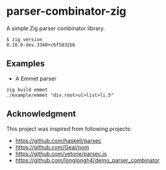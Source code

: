 # parser-combinator-zig

A simple Zig parser combinator library.

```shell
$ zig version
0.10.0-dev.3340+c6f5832bb
```

## Examples

- A Emmet parser

```
zig build emmet
./example/emmet "div.root>ul>list>li.5"
```

## Acknowledgment

This project was inspired from following projects:

- https://github.com/haskell/parsec
- https://github.com/Geal/nom
- https://github.com/yetone/parsec.js
- https://github.com/longlongh4/demo_parser_combinator
